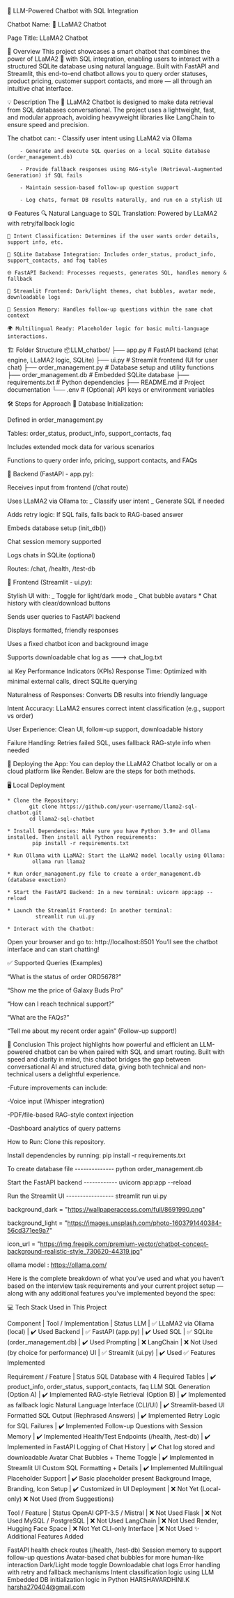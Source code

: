 🤖 LLM-Powered Chatbot with SQL Integration

Chatbot Name: 🦙 LLaMA2 Chatbot

Page Title: LLaMA2 Chatbot

🧠 Overview
This project showcases a smart chatbot that combines the power of LLaMA2 🦙 with SQL integration, enabling users to interact with a structured SQLite database using natural language. Built with FastAPI and Streamlit, this end-to-end chatbot allows you to query order statuses, product pricing, customer support contacts, and more — all through an intuitive chat interface.

💡 Description
The 🦙 LLaMA2 Chatbot is designed to make data retrieval from SQL databases conversational. The project uses a lightweight, fast, and modular approach, avoiding heavyweight libraries like LangChain to ensure speed and precision.

The chatbot can: - Classify user intent using LLaMA2 via Ollama

        - Generate and execute SQL queries on a local SQLite database (order_management.db)

        - Provide fallback responses using RAG-style (Retrieval-Augmented Generation) if SQL fails

        - Maintain session-based follow-up question support

        - Log chats, format DB results naturally, and run on a stylish UI
⚙️ Features
    🔍 Natural Language to SQL Translation: Powered by LLaMA2 with retry/fallback logic

    🧠 Intent Classification: Determines if the user wants order details, support info, etc.

    📂 SQLite Database Integration: Includes order_status, product_info, support_contacts, and faq tables

    🌐 FastAPI Backend: Processes requests, generates SQL, handles memory & fallback

    🎨 Streamlit Frontend: Dark/light themes, chat bubbles, avatar mode, downloadable logs

    🧾 Session Memory: Handles follow-up questions within the same chat context

    🌍 Multilingual Ready: Placeholder logic for basic multi-language interactions.
🏗️ Folder Structure
📦LLM_chatbot/ ├── app.py # FastAPI backend (chat engine, LLaMA2 logic, SQLite) ├── ui.py # Streamlit frontend (UI for user chat) ├── order_management.py # Database setup and utility functions ├── order_management.db # Embedded SQLite database ├── requirements.txt # Python dependencies ├── README.md # Project documentation └── .env # (Optional) API keys or environment variables

🛠️ Steps for Approach
🔧 Database Initialization:

Defined in order_management.py

Tables: order_status, product_info, support_contacts, faq

Includes extended mock data for various scenarios

Functions to query order info, pricing, support contacts, and FAQs

🚀 Backend (FastAPI - app.py):

Receives input from frontend (/chat route)

Uses LLaMA2 via Ollama to: _ Classify user intent _ Generate SQL if needed

Adds retry logic: If SQL fails, falls back to RAG-based answer

Embeds database setup (init_db())

Chat session memory supported

Logs chats in SQLite (optional)

Routes: /chat, /health, /test-db

🎨 Frontend (Streamlit - ui.py):

Stylish UI with: _ Toggle for light/dark mode _ Chat bubble avatars * Chat history with clear/download buttons

Sends user queries to FastAPI backend

Displays formatted, friendly responses

Uses a fixed chatbot icon and background image

Supports downloadable chat log as ---> chat_log.txt

📊 Key Performance Indicators (KPIs)
Response Time: Optimized with minimal external calls, direct SQLite querying

Naturalness of Responses: Converts DB results into friendly language

Intent Accuracy: LLaMA2 ensures correct intent classification (e.g., support vs order)

User Experience: Clean UI, follow-up support, downloadable history

Failure Handling: Retries failed SQL, uses fallback RAG-style info when needed

🚀 Deploying the App:
You can deploy the LLaMA2 Chatbot locally or on a cloud platform like Render. Below are the steps for both methods.

🖥️ Local Deployment

    * Clone the Repository:
           git clone https://github.com/your-username/llama2-sql-chatbot.git
           cd llama2-sql-chatbot

    * Install Dependencies: Make sure you have Python 3.9+ and Ollama installed. Then install all Python requirements:
            pip install -r requirements.txt

    * Run Ollama with LLaMA2: Start the LLaMA2 model locally using Ollama:
            ollama run llama2

    * Run order_management.py file to create a order_management.db (database exection)

    * Start the FastAPI Backend: In a new terminal: uvicorn app:app --reload

    * Launch the Streamlit Frontend: In another terminal:
             streamlit run ui.py

    * Interact with the Chatbot:
Open your browser and go to: http://localhost:8501 You’ll see the chatbot interface and can start chatting!

✅ Supported Queries (Examples)

“What is the status of order ORD5678?”

“Show me the price of Galaxy Buds Pro”

“How can I reach technical support?”

“What are the FAQs?”

“Tell me about my recent order again” (Follow-up support!)

📌 Conclusion
This project highlights how powerful and efficient an LLM-powered chatbot can be when paired with SQL and smart routing. Built with speed and clarity in mind, this chatbot bridges the gap between conversational AI and structured data, giving both technical and non-technical users a delightful experience.

-Future improvements can include:

-Voice input (Whisper integration)

-PDF/file-based RAG-style context injection

-Dashboard analytics of query patterns

How to Run:
Clone this repository.

Install dependencies by running: pip install -r requirements.txt

To create database file -------------- python order_management.db

Start the FastAPI backend ------------ uvicorn app:app --reload

Run the Streamlit UI ----------------- streamlit run ui.py

background_dark = "https://wallpaperaccess.com/full/8691990.png"

background_light = "https://images.unsplash.com/photo-1603791440384-56cd371ee9a7"

icon_url = "https://img.freepik.com/premium-vector/chatbot-concept-background-realistic-style_730620-44319.jpg"

ollama model : https://ollama.com/

Here is the complete breakdown of what you’ve used and what you haven’t based on the interview task requirements and your current project setup — along with any additional features you’ve implemented beyond the spec:

💻 Tech Stack Used in This Project

Component | Tool / Implementation | Status
LLM | ✅ LLaMA2 via Ollama (local) | ✔️ Used
Backend | ✅ FastAPI (app.py) | ✔️ Used
SQL | ✅ SQLite (order_management.db) | ✔️ Used
Prompting | ❌ LangChain | ❌ Not Used (by choice for performance)
UI | ✅ Streamlit (ui.py) | ✔️ Used
✅ Features Implemented

Requirement / Feature | Status
SQL Database with 4 Required Tables | ✔️ product_info, order_status, support_contacts, faq
LLM SQL Generation (Option A) | ✔️ Implemented
RAG-style Retrieval (Option B) | ✔️ Implemented as fallback logic
Natural Language Interface (CLI/UI) | ✔️ Streamlit-based UI
Formatted SQL Output (Rephrased Answers) | ✔️ Implemented
Retry Logic for SQL Failures | ✔️ Implemented
Follow-up Questions with Session Memory | ✔️ Implemented
Health/Test Endpoints (/health, /test-db) | ✔️ Implemented in FastAPI
Logging of Chat History | ✔️ Chat log stored and downloadable
Avatar Chat Bubbles + Theme Toggle | ✔️ Implemented in Streamlit UI
Custom SQL Formatting + Details | ✔️ Implemented
Multilingual Placeholder Support | ✔️ Basic placeholder present
Background Image, Branding, Icon Setup | ✔️ Customized in UI
Deployment | ❌ Not Yet (Local-only)
❌ Not Used (from Suggestions)

Tool / Feature | Status
OpenAI GPT-3.5 / Mistral | ❌ Not Used
Flask | ❌ Not Used
MySQL / PostgreSQL | ❌ Not Used
LangChain | ❌ Not Used
Render, Hugging Face Space | ❌ Not Yet
CLI-only Interface | ❌ Not Used
✨ Additional Features Added

FastAPI health check routes (/health, /test-db)
Session memory to support follow-up questions
Avatar-based chat bubbles for more human-like interaction
Dark/Light mode toggle
Downloadable chat logs
Error handling with retry and fallback mechanisms
Intent classification logic using LLM
Embedded DB initialization logic in Python
HARSHAVARDHINI.K harsha270404@gmail.com
